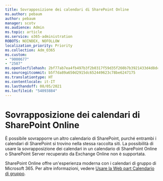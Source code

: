 ```yaml
---
title: Sovrapposizione dei calendari di SharePoint Online
ms.author: pebaum
author: pebaum
manager: scotv
ms.audience: Admin
ms.topic: article
ms.service: o365-administration
ROBOTS: NOINDEX, NOFOLLOW
localization_priority: Priority
ms.collection: Adm_O365
ms.custom:
- "9000677"
- "2587"
ms.openlocfilehash: 2bf77ab7ea4fb497b3f2b0317f59d35f260b7b3921433d4d8dc76268db63f0f1
ms.sourcegitcommit: b5f7da89a650d2915dc652449623c78be6247175
ms.translationtype: HT
ms.contentlocale: it-IT
ms.lasthandoff: 08/05/2021
ms.locfileid: "54093884"
---
```

# <a name="sharepoint-online-calendar-overlay"></a>Sovrapposizione dei calendari di SharePoint Online

È possibile sovrapporre un altro calendario di SharePoint, purché entrambi i calendari di SharePoint si trovino nella stessa raccolta siti. La possibilità di usare la sovrapposizione dei calendari in un calendario di SharePoint Online o SharePoint Server recuperato da Exchange Online non è supportata.

SharePoint Online offre un'esperienza moderna con i calendari di gruppo di Microsoft 365. Per altre informazioni, vedere [Usare la Web part Calendario di gruppo](https://support.microsoft.com/en-us/office/use-the-group-calendar-web-part-eaf3c04d-5699-48cb-8b5e-3caa887d51ce).
